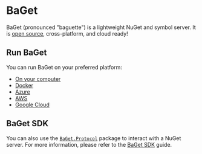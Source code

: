 # BaGet

BaGet (pronounced "baguette") is a lightweight NuGet and symbol server. It is [open source](https://github.com/loic-sharma/BaGet), cross-platform, and cloud ready!

## Run BaGet

You can run BaGet on your preferred platform:

* [On your computer](quickstart/local.md)
* [Docker](quickstart/docker.md)
* [Azure](quickstart/azure.md)
* [AWS](quickstart/aws.md)
* [Google Cloud](quickstart/gcp.md)

## BaGet SDK

You can also use the [`BaGet.Protocol`](https://www.nuget.org/packages/BaGet.Protocol) package to interact with a NuGet server. For more information, please refer to the [BaGet SDK](tools/sdk.md) guide.
